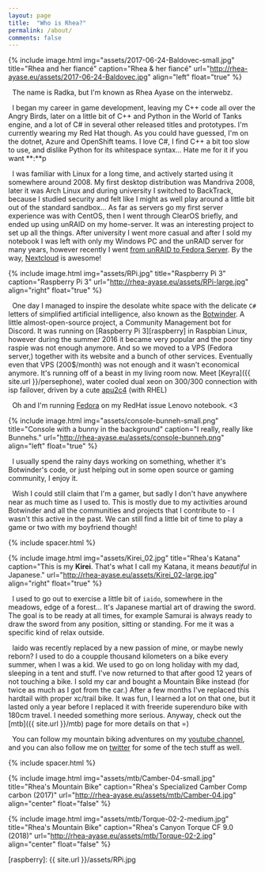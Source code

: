 ```yaml
---
layout: page
title:  "Who is Rhea?"
permalink: /about/
comments: false
---
```

{% include image.html
  img="assets/2017-06-24-Baldovec-small.jpg"
  title="Rhea and her fiancé"
  caption="Rhea & her fiancé"
  url="http://rhea-ayase.eu/assets/2017-06-24-Baldovec.jpg"
  align="left"
  float="true"
%}

 &nbsp; The name is Radka, but I'm known as Rhea Ayase on the interwebz.

 &nbsp; I began my career in game development, leaving my C++ code all over the Angry Birds, later on a little bit of C++ and Python in the World of Tanks engine, and a lot of C# in several other released titles and prototypes. I'm currently wearing my Red Hat though. As you could have guessed, I'm on the dotnet, Azure and OpenShift teams. I love C#, I find C++ a bit too slow to use, and dislike Python for its whitespace syntax... Hate me for it if you want **:**p 

 &nbsp; I was familiar with Linux for a long time, and actively started using it somewhere around 2008. My first desktop distribution was Mandriva 2008, later it was Arch Linux and during university I switched to BackTrack, because I studied security and felt like I might as well play around a little bit out of the standard sandbox... As far as servers go my first server experience was with CentOS, then I went through ClearOS briefly, and ended up using unRAID on my home-server. It was an interesting project to set up all the things. After university I went more casual and after I sold my notebook I was left with only my Windows PC and the unRAID server for many years, however recently I went [from unRAID to Fedora Server](http://rhea-ayase.eu/articles/2017-07/Migrating-from-unRAID-to-Fedora). By the way, [Nextcloud](https://nextcloud.com) is awesome!

{% include image.html
  img="assets/RPi.jpg"
  title="Raspberry Pi 3"
  caption="Raspberry Pi 3"
  url="http://rhea-ayase.eu/assets/RPi-large.jpg"
  align="right"
  float="true"
%}

 &nbsp; One day I managed to inspire the desolate white space with the delicate `C#` letters of simplified artificial intelligence, also known as the [Botwinder][botwinder]. A little almost-open-source project, a Community Management bot for Discord. It was running on [Raspberry Pi 3][raspberry] in Raspbian Linux, however during the summer 2016 it became very popular and the poor tiny raspie was not enough anymore. And so we moved to a VPS (Fedora server,) together with its website and a bunch of other services. Eventually even that VPS (200$/month) was not enough and it wasn't economical anymore. It's running off of a beast in my living room now. Meet [Keyra]({{ site.url }}/persephone), water cooled dual xeon on 300/300 connection with isp failover, driven by a cute [apu2c4](https://www.pcengines.ch/apu2c4.htm) (with RHEL)

 &nbsp; Oh and I'm running [Fedora](https://fedoraproject.org/wiki/User:Rhea) on my RedHat issue Lenovo notebook. <3

{% include image.html
  img="assets/console-bunneh-small.png"
  title="Console with a bunny in the background"
  caption="I really, really like Bunnehs."
  url="http://rhea-ayase.eu/assets/console-bunneh.png"
  align="left"
  float="true"
%}

 &nbsp; I usually spend the rainy days working on something, whether it's Botwinder's code, or just helping out in some open source or gaming community, I enjoy it.

 &nbsp; Wish I could still claim that I'm a gamer, but sadly I don't have anywhere near as much time as I used to. This is mostly due to my activities around Botwinder and all the communities and projects that I contribute to - I wasn't this active in the past. We can still find a little bit of time to play a game or two with my boyfriend though!

{% include spacer.html %}

{% include image.html
  img="assets/Kirei_02.jpg"
  title="Rhea's Katana"
  caption="This is my <b>Kirei</b>. That's what I call my Katana, it means <i>beautiful</i> in Japanese."
  url="http://rhea-ayase.eu/assets/Kirei_02-large.jpg"
  align="right"
  float="true"
%}

 &nbsp; I used to go out to exercise a little bit of `iaido`, somewhere in the meadows, edge of a forest... It's Japanese martial art of drawing the sword. The goal is to be ready at all times, for example Samurai is always ready to draw the sword from any position, sitting or standing. For me it was a specific kind of relax outside.

 &nbsp; Iaido was recently replaced by a new passion of mine, or maybe newly reborn? I used to do a coupple thousand kilometers on a bike every summer, when I was a kid. We used to go on long holiday with my dad, sleeping in a tent and stuff. I've now returned to that after good 12 years of not touching a bike. I sold my car and bought a Mountain Bike instead (for twice as much as I got from the car.) After a few months I've replaced this hardtail with proper xc/trail bike. It was fun, I learned a lot on that one, but it lasted only a year before I replaced it with freeride superenduro bike with 180cm travel. I needed something more serious. Anyway, check out the [mtb]({{ site.url }}/mtb) page for more details on that =)
 
 &nbsp; You can follow my mountain biking adventures on my [youtube channel](https://youtube.com/RheaAyase), and you can also follow me on [twitter](https://twitter.com/RheaAyase) for some of the tech stuff as well.

{% include spacer.html %}

{% include image.html
  img="assets/mtb/Camber-04-small.jpg"
  title="Rhea's Mountain Bike"
  caption="Rhea's Specialized Camber Comp carbon (2017)"
  url="http://rhea-ayase.eu/assets/mtb/Camber-04.jpg"
  align="center"
  float="false"
%}

{% include image.html
  img="assets/mtb/Torque-02-2-medium.jpg"
  title="Rhea's Mountain Bike"
  caption="Rhea's Canyon Torque CF 9.0 (2018)"
  url="http://rhea-ayase.eu/assets/mtb/Torque-02-2.jpg"
  align="center"
  float="false"
%}


[botwinder]:	http://botwinder.info
[raspberry]:	{{ site.url }}/assets/RPi.jpg
